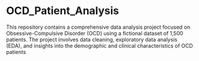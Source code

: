 # OCD_Patient_Analysis
This repository contains a comprehensive data analysis project focused on Obsessive-Compulsive Disorder (OCD) using a fictional dataset of 1,500 patients. The project involves data cleaning, exploratory data analysis (EDA), and insights into the demographic and clinical characteristics of OCD patients
